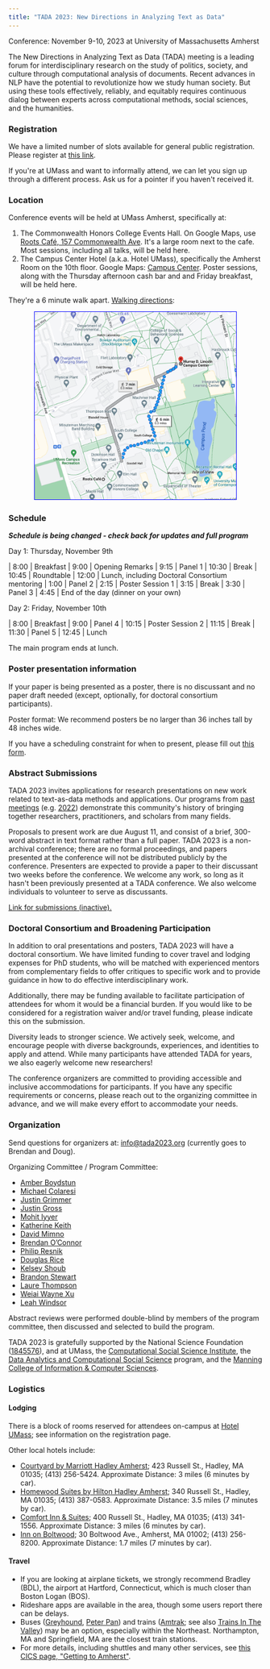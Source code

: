 ```yaml
---
title: "TADA 2023: New Directions in Analyzing Text as Data"
---
```


Conference: November 9-10, 2023 at University of Massachusetts Amherst

The New Directions in Analyzing Text as Data (TADA) meeting is a leading forum for interdisciplinary research on the study of politics, society, and culture through computational analysis of documents. Recent advances in NLP have the potential to revolutionize how we study human society. But using these tools effectively, reliably, and equitably requires continuous dialog between experts across computational methods, social sciences, and the humanities. 



### Registration

We have a limited number of slots available for general public registration.
Please register at [this link](https://umass.irisregistration.com/Form/TADA).

If you're at UMass and want to informally attend, we can let you sign up through a different process.  Ask us for a pointer if you haven't received it.

### Location

Conference events will be held at UMass Amherst, specifically at:

1. The Commonwealth Honors College Events Hall.  On Google Maps, use [Roots Café, 157 Commonwealth Ave](https://maps.app.goo.gl/axc9LzLyJ7DMM8QY9).  It's a large room next to the cafe.  Most sessions, including all talks, will be held here.
2. The Campus Center Hotel (a.k.a. Hotel UMass), specifically the Amherst Room on the 10th floor.  Google Maps: [Campus Center](https://maps.app.goo.gl/AmKDqGrUH8gP2cre6).  Poster sessions, along with the Thursday afternoon cash bar and and Friday breakfast, will be held here.

They're a 6 minute walk apart. [Walking directions](https://goo.gl/maps/BuBRHGKQNfsCNnvE6):

<center><a href="https://goo.gl/maps/BuBRHGKQNfsCNnvE6"><img style="max-width:400px; border: 1px solid blue;" src="assets/Screen Shot 2023-10-31 at 12.20.30 PM.png"/></a></center>

### Schedule

***Schedule is being changed - check back for updates and full program***

Day 1: Thursday, November 9th

| 8:00	| Breakfast
| 9:00	| Opening Remarks
| 9:15	| Panel 1
| 10:30	| Break 
| 10:45	| Roundtable
| 12:00	| Lunch, including Doctoral Consortium mentoring
| 1:00	| Panel 2
| 2:15	| Poster Session 1
| 3:15	| Break
| 3:30	| Panel 3
| 4:45	| End of the day (dinner on your own)


Day 2: Friday, November 10th

| 8:00	| Breakfast
| 9:00	| Panel 4
| 10:15	| Poster Session 2
| 11:15	| Break 
| 11:30	| Panel 5
| 12:45	| Lunch

The main program ends at lunch.  


<!--
### Key Dates

- Submission deadline: **August 11th** (extended; orginally was Aug. 4)
- Notification of acceptance: Week of August 28th
- Registration opens: September 5th
- Papers circulated to discussants: October 26th
- Conference: November 9th and 10th
-->

### Poster presentation information

If your paper is being presented as a poster, there is no discussant and no paper draft needed (except, optionally, for doctoral consortium participants).

Poster format: We recommend posters be no larger than 36 inches tall by 48 inches wide.

If you have a scheduling constraint for when to present, please fill out [this form](https://docs.google.com/forms/d/e/1FAIpQLSdvPC3tNYyoRNL_FjVsr59e1MafcDTj_SiG8Hn_3WxlvoFyZQ/viewform?usp=sf_link).


### Abstract Submissions

TADA 2023 invites applications for research presentations on new work related to text-as-data methods and applications. Our programs from [past meetings](https://textasdata.github.io/events/) (e.g. [2022](https://tada2022.org/)) demonstrate this community's history of bringing together researchers, practitioners, and scholars from many fields.

Proposals to present work are due August 11, and consist of a brief, 300-word abstract in text format rather than a full paper.  TADA 2023 is a non-archival conference; there are no formal proceedings, and papers presented at the conference will not be distributed publicly by the conference. Presenters are expected to provide a paper to their discussant two weeks before the conference. We welcome any work, so long as it hasn't been previously presented at a TADA conference. We also welcome individuals to volunteer to serve as discussants.

[Link for submissions (inactive).](https://docs.google.com/forms/d/e/1FAIpQLSfpsWgM44dfn3HRrQVq3uGXstBvRN6rbuO8gJLchMVYApcaww/viewform?usp=sf_link)

### Doctoral Consortium and Broadening Participation

In addition to oral presentations and posters, TADA 2023 will have a doctoral consortium. We have limited funding to cover travel and lodging expenses for PhD students, who will be matched with experienced mentors from complementary fields to offer critiques to specific work and to provide guidance in how to do effective interdisciplinary work.

Additionally, there may be funding available to facilitate participation of attendees for whom it would be a financial burden.  If you would like to be considered for a registration waiver and/or travel funding, please indicate this on the submission.

Diversity leads to stronger science. We actively seek, welcome, and encourage people with diverse backgrounds, experiences, and identities to apply and attend. While many participants have attended TADA for years, we also eagerly welcome new researchers!

The conference organizers are committed to providing accessible and inclusive accommodations for participants. If you have any specific requirements or concerns, please reach out to the organizing committee in advance, and we will make every effort to accommodate your needs.

### Organization

Send questions for organizers at: <a href="mailto:info@tada2023.org">info@tada2023.org</a> (currently goes to Brendan and Doug).

Organizing Committee / Program Committee:

 - [Amber Boydstun](http://www.amber-boydstun.com/)
 - [Michael Colaresi](http://michaelcolaresi.com/)
 - [Justin Grimmer](https://www.justingrimmer.org/)
 - [Justin Gross](http://justinhgross.com/)
 - [Mohit Iyyer](https://people.cs.umass.edu/~miyyer/)
 - [Katherine Keith](https://kakeith.github.io/)
 - [David Mimno](https://mimno.infosci.cornell.edu/)
 - [Brendan O’Connor](http://brenocon.com/)
 - [Philip Resnik](http://users.umiacs.umd.edu/~resnik/)
 - [Douglas Rice](http://douglas-rice.net/)
 - [Kelsey Shoub](https://www.kelseyshoub.com/)
 - [Brandon Stewart](https://scholar.princeton.edu/bstewart)
 - [Laure Thompson](https://people.cs.umass.edu/~laurejt/)
 - [Weiai Wayne Xu](https://curiositybits.cc/)
 - [Leah Windsor](https://www.thewordwitch.dev/home)

Abstract reviews were performed double-blind by members of the program
committee, then discussed and selected to build the program.

TADA 2023 is gratefully supported by 
the National Science Foundation ([1845576](https://www.nsf.gov/awardsearch/showAward?AWD_ID=1845576)),
and at UMass,
the [Computational Social Science Institute](https://www.cssi.umass.edu/),
the [Data Analytics and Computational Social Science](https://www.umass.edu/social-sciences/academics/dacss) program,
and the [Manning College of Information & Computer Sciences](https://www.cics.umass.edu/).



### Logistics

#### Lodging
There is a block of rooms reserved for attendees on-campus at [Hotel UMass](https://hotelumass.com/); see information on the registration page.

Other local hotels include:
- [Courtyard by Marriott Hadley Amherst](https://www.marriott.com/en-us/hotels/bdlhd-courtyard-hadley-amherst/overview/?scid=f2ae0541-1279-4f24-b197-a979c79310b0); 423 Russell St., Hadley, MA 01035; (413) 256-5424.  Approximate Distance: 3 miles (6 minutes by car).
- [Homewood Suites by Hilton Hadley Amherst](https://www.hilton.com/en/hotels/bdlhahw-homewood-suites-hadley-amherst/?SEO_id=GMB-AMER-HW-BDLHAHW&y_source=1_MTIyMDc5NzEtNzE1LWxvY2F0aW9uLndlYnNpdGU%3D); 340 Russell St., Hadley, MA 01035; (413) 387-0583.  Approximate Distance: 3.5 miles (7 minutes by car).
- [Comfort Inn & Suites](https://www.choicehotels.com/massachusetts/hadley/comfort-inn-hotels/ma263?mc=llgoxxpx); 400 Russell St., Hadley, MA 01035; (413) 341-1556.  Approximate Distance: 3 miles (6 minutes by car).
- [Inn on Boltwood](https://www.innonboltwood.com/); 30 Boltwood Ave., Amherst, MA 01002; (413) 256-8200.  Approximate Distance: 1.7 miles (7 minutes by car).


#### Travel

 - If you are looking at airplane tickets, we strongly recommend Bradley (BDL), the airport at Hartford, Connecticut, which is much closer than Boston Logan (BOS).  
 - Rideshare apps are available in the area, though some users report there can be delays.
 - Buses ([Greyhound](https://www.greyhound.com/), [Peter Pan](https://peterpanbus.com/)) and trains ([Amtrak](https://www.amtrak.com/); see also [Trains In The Valley](https://trainsinthevalley.org/travel-options/)) may be an option, especially within the Northeast.  Northampton, MA and Springfield, MA are the closest train stations.
 - For more details, including shuttles and many other services, see [this CICS page, "Getting to Amherst"](https://www.cics.umass.edu/grads/arriving-amherst).



